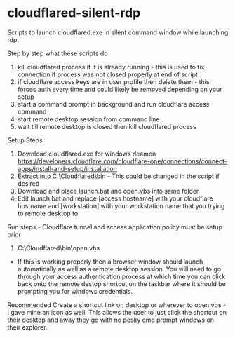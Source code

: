 # cloudflared-silent-rdp
Scripts to launch cloudflared.exe in silent command window while launching rdp.

Step by step what these scripts do
1) kill cloudflared process if it is already running - this is used to fix connection if process was not closed properly at end of script
2) if cloudflare access keys are in user profile then delete them - this forces auth every time and could likely be removed depending on your setup
3) start a command prompt in background and run cloudflare access command
4) start remote desktop session from command line
5) wait till remote desktop is closed then kill cloudflared process

Setup Steps
1) Download cloudflared.exe for windows deamon https://developers.cloudflare.com/cloudflare-one/connections/connect-apps/install-and-setup/installation
2) Extract into C:\Cloudflared\bin - This could be changed in the script if desired
3) Download and place launch.bat and open.vbs into same folder
4) Edit launch.bat and replace [access hostname] with your cloudflare hostname and [workstation] with your workstation name that you trying to remote desktop to

Run steps - Cloudflare tunnel and access application policy must be setup prior
1) C:\Cloudflared\bin\open.vbs
- If this is working properly then a browser window should launch automatically as well as a remote desktop session. You will need to go through your access authentication process at which time you can click back onto the remote destop shortcut on the taskbar where it should be prompting you for windows credentials.

Recommended
Create a shortcut link on desktop or wherever to open.vbs - I gave mine an icon as well. This allows the user to just click the shortcut on their desktop and away they go with no pesky cmd prompt windows on their explorer.

